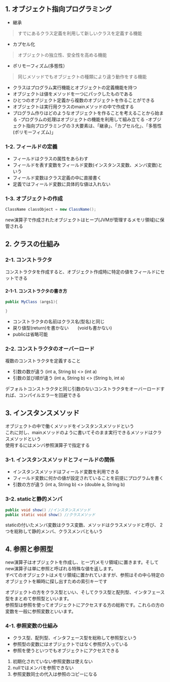 
## 1. オブジェクト指向プログラミング
- 継承  
> すでにあるクラス定義を利用して新しいクラスを定義する機能

- カプセル化
> オブジェクトの独立性、安全性を高める機能

- ポリモーフィズム(多態性）
> 同じメソッドでもオブジェクトの種類により違う動作をする機能


- クラスはプログラム実行機能とオブジェクトの定義機能を持つ
- オブジェクトは値をメソッドを一つにパックしたものである
- ひとつのオブジェクト定義から複数のオブジェクトを作ることができる
- オブジェクトは実行用クラスのmainメソッドの中で作成する
- プログラム作りはどのようなオブジェクトを作ることを考えることから始まる
-プログラムの処理はオブジェクトの機能を利用して組み立てる
-オブジェクト指向プログラミングの３大要素は、「継承」、「カプセル化」、「多態性(ポリモーフィズム)」

### 1-2. フィールドの定義

- フィールドはクラスの属性をあらわす
- フィールドを表す変数をフィールド変数(インスタンス変数、メンバ変数)という
- フィールド変数はクラス定義の中に直接書く
- 定義ではフィールド変数に具体的な値は入れない

### 1-3. オブジェクトの作成

```java
ClassName classObject = new ClassName();
```

new演算子で作成されたオブジェクトはヒープ(JVMが管理するメモリ領域)に保管される

## 2. クラスの仕組み

### 2-1. コンストラクタ

コンストラクタを作成すると、オブジェクト作成時に特定の値をフィールドにセットできる

#### 2-1-1. コンストラクタの書き方

```java
public MyClass (args1){

}
```

- コンストラクタの名前はクラス名(型名)と同じ
- 戻り値型(return)を書かない　　(voidも書かない)
- publicは省略可能

### 2-2. コンストラクタのオーバーロード

複数のコンストラクタを定義すること

- 引数の数が違う (int a, String b) <> (int a)
- 引数の並び順が違う (int a, String b) <> (String b, int a)

デフォルトコンストラクタと同じ引数のないコンストラクタをオーバーロードすれば、コンパイルエラーを回避できる

## 3. インスタンスメソッド

オブジェクトの中で働くメソッドをインスタンスメソッドという  
これに対し、mainメソッドのように書いてそのまま実行できるメソッドはクラスメソッドという  
使用するにはメンバ参照演算子で指定する

### 3-1. インスタンスメソッドとフィールドの関係

- インスタンスメソッドはフィールド変数を利用できる
- フィールド変数に何かの値が設定されていることを前提にプログラムを書く
- 引数の方が違う (int a, String b) <> (double a, String b)

### 3-2. staticと静的メンバ

```java
public void show() //インスタンスメソッド
public static void show() //クラスメソッド
```

staticの付いたメンバ変数はクラス変数、メソッドはクラスメソッドと呼び、
2つを総称して静的メンバ、クラスメンバともいう

## 4. 参照と参照型

new演算子はオブジェクトを作成し、ヒープ(メモリ領域)に置きます。そしてnew演算子は単に参照と呼ばれる特殊な値を返します。  
すべてのオブジェクトはメモリ領域に置かれていますが、参照はその中ら特定のオブジェクトを瞬時に探し出すための索引キーです

オブジェクトの方をクラス型といい、そしてクラス型と配列型、インタフェース型をまとめて参照型といいます。  
参照型は参照を使ってオブジェクトにアクセスする方の総称です。これらの方の変数を一般に参照変数といいます。

### 4-1. 参照変数の仕組み

- クラス型、配列型、インタフェース型を総称して参照型という
- 参照型の変数にはオブジェクトではなく参照が入っている
- 参照を使うといつでもオブジェクトにアクセスできる


1. 初期化されていない参照変数は使えない
2. nullではメンバを参照できない
3. 参照変数同士の代入は参照のコピーになる
